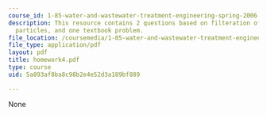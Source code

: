 ```yaml
---
course_id: 1-85-water-and-wastewater-treatment-engineering-spring-2006
description: This resource contains 2 questions based on filteration of spherical
  particles, and one textbook problem.
file_location: /coursemedia/1-85-water-and-wastewater-treatment-engineering-spring-2006/5a893af8ba8c98b2e4e52d3a189bf889_homework4.pdf
file_type: application/pdf
layout: pdf
title: homework4.pdf
type: course
uid: 5a893af8ba8c98b2e4e52d3a189bf889

---
```

None